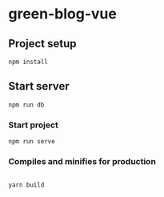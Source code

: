 # green-blog-vue

## Project setup

```
npm install
```

## Start server

```
npm run db

```

### Start project

```
npm run serve

```

### Compiles and minifies for production

```

yarn build

```

```

